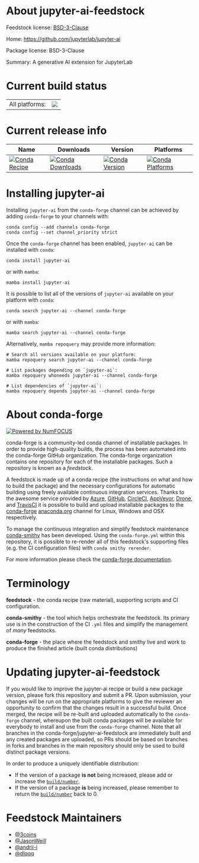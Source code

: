 About jupyter-ai-feedstock
==========================

Feedstock license: [BSD-3-Clause](https://github.com/conda-forge/jupyter-ai-feedstock/blob/main/LICENSE.txt)

Home: https://github.com/jupyterlab/jupyter-ai

Package license: BSD-3-Clause

Summary: A generative AI extension for JupyterLab

Current build status
====================


<table><tr><td>All platforms:</td>
    <td>
      <a href="https://dev.azure.com/conda-forge/feedstock-builds/_build/latest?definitionId=20401&branchName=main">
        <img src="https://dev.azure.com/conda-forge/feedstock-builds/_apis/build/status/jupyter-ai-feedstock?branchName=main">
      </a>
    </td>
  </tr>
</table>

Current release info
====================

| Name | Downloads | Version | Platforms |
| --- | --- | --- | --- |
| [![Conda Recipe](https://img.shields.io/badge/recipe-jupyter--ai-green.svg)](https://anaconda.org/conda-forge/jupyter-ai) | [![Conda Downloads](https://img.shields.io/conda/dn/conda-forge/jupyter-ai.svg)](https://anaconda.org/conda-forge/jupyter-ai) | [![Conda Version](https://img.shields.io/conda/vn/conda-forge/jupyter-ai.svg)](https://anaconda.org/conda-forge/jupyter-ai) | [![Conda Platforms](https://img.shields.io/conda/pn/conda-forge/jupyter-ai.svg)](https://anaconda.org/conda-forge/jupyter-ai) |

Installing jupyter-ai
=====================

Installing `jupyter-ai` from the `conda-forge` channel can be achieved by adding `conda-forge` to your channels with:

```
conda config --add channels conda-forge
conda config --set channel_priority strict
```

Once the `conda-forge` channel has been enabled, `jupyter-ai` can be installed with `conda`:

```
conda install jupyter-ai
```

or with `mamba`:

```
mamba install jupyter-ai
```

It is possible to list all of the versions of `jupyter-ai` available on your platform with `conda`:

```
conda search jupyter-ai --channel conda-forge
```

or with `mamba`:

```
mamba search jupyter-ai --channel conda-forge
```

Alternatively, `mamba repoquery` may provide more information:

```
# Search all versions available on your platform:
mamba repoquery search jupyter-ai --channel conda-forge

# List packages depending on `jupyter-ai`:
mamba repoquery whoneeds jupyter-ai --channel conda-forge

# List dependencies of `jupyter-ai`:
mamba repoquery depends jupyter-ai --channel conda-forge
```


About conda-forge
=================

[![Powered by
NumFOCUS](https://img.shields.io/badge/powered%20by-NumFOCUS-orange.svg?style=flat&colorA=E1523D&colorB=007D8A)](https://numfocus.org)

conda-forge is a community-led conda channel of installable packages.
In order to provide high-quality builds, the process has been automated into the
conda-forge GitHub organization. The conda-forge organization contains one repository
for each of the installable packages. Such a repository is known as a *feedstock*.

A feedstock is made up of a conda recipe (the instructions on what and how to build
the package) and the necessary configurations for automatic building using freely
available continuous integration services. Thanks to the awesome service provided by
[Azure](https://azure.microsoft.com/en-us/services/devops/), [GitHub](https://github.com/),
[CircleCI](https://circleci.com/), [AppVeyor](https://www.appveyor.com/),
[Drone](https://cloud.drone.io/welcome), and [TravisCI](https://travis-ci.com/)
it is possible to build and upload installable packages to the
[conda-forge](https://anaconda.org/conda-forge) [anaconda.org](https://anaconda.org/)
channel for Linux, Windows and OSX respectively.

To manage the continuous integration and simplify feedstock maintenance
[conda-smithy](https://github.com/conda-forge/conda-smithy) has been developed.
Using the ``conda-forge.yml`` within this repository, it is possible to re-render all of
this feedstock's supporting files (e.g. the CI configuration files) with ``conda smithy rerender``.

For more information please check the [conda-forge documentation](https://conda-forge.org/docs/).

Terminology
===========

**feedstock** - the conda recipe (raw material), supporting scripts and CI configuration.

**conda-smithy** - the tool which helps orchestrate the feedstock.
                   Its primary use is in the construction of the CI ``.yml`` files
                   and simplify the management of *many* feedstocks.

**conda-forge** - the place where the feedstock and smithy live and work to
                  produce the finished article (built conda distributions)


Updating jupyter-ai-feedstock
=============================

If you would like to improve the jupyter-ai recipe or build a new
package version, please fork this repository and submit a PR. Upon submission,
your changes will be run on the appropriate platforms to give the reviewer an
opportunity to confirm that the changes result in a successful build. Once
merged, the recipe will be re-built and uploaded automatically to the
`conda-forge` channel, whereupon the built conda packages will be available for
everybody to install and use from the `conda-forge` channel.
Note that all branches in the conda-forge/jupyter-ai-feedstock are
immediately built and any created packages are uploaded, so PRs should be based
on branches in forks and branches in the main repository should only be used to
build distinct package versions.

In order to produce a uniquely identifiable distribution:
 * If the version of a package **is not** being increased, please add or increase
   the [``build/number``](https://docs.conda.io/projects/conda-build/en/latest/resources/define-metadata.html#build-number-and-string).
 * If the version of a package **is** being increased, please remember to return
   the [``build/number``](https://docs.conda.io/projects/conda-build/en/latest/resources/define-metadata.html#build-number-and-string)
   back to 0.

Feedstock Maintainers
=====================

* [@3coins](https://github.com/3coins/)
* [@JasonWeill](https://github.com/JasonWeill/)
* [@andrii-i](https://github.com/andrii-i/)
* [@dlqqq](https://github.com/dlqqq/)


<!-- dummy commit to enable rerendering -->

